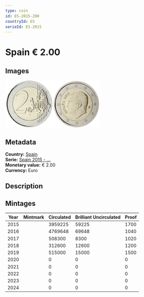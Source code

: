 ```yaml
---
type: coin
id: ES-2015-200
countryId: ES
serieId: ES-2015
---
```


# Spain € 2.00

## Images

<img src="../../../Images/common-2007-200.webp" height="150" alt="Front image"><img src="Images/spain-2015-200.webp" height="150" alt="Back image">

## Metadata

**Country:** [Spain](../index.md)\
**Serie:** [Spain 2015 - ...](index.md)\
**Monetary value:** € 2.00\
**Currency:** Euro

## Description

## Mintages

| Year | Mintmark | Circulated | Brilliant Uncirculated | Proof |
| ---- | -------- | ---------- | ---------------------- | ----- |
| 2015 |          | 3959225    | 59225                  | 1700  |
| 2016 |          | 4769648    | 69648                  | 1040  |
| 2017 |          | 508300     | 8300                   | 1020  |
| 2018 |          | 312600     | 12600                  | 1200  |
| 2019 |          | 515000     | 15000                  | 1500  |
| 2020 |          | 0          | 0                      | 0     |
| 2021 |          | 0          | 0                      | 0     |
| 2022 |          | 0          | 0                      | 0     |
| 2023 |          | 0          | 0                      | 0     |
| 2024 |          | 0          | 0                      | 0     |

